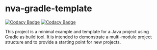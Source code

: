 # nva-gradle-template

[![Codacy Badge](https://app.codacy.com/project/badge/Grade/8405a7d7b690490f8690949d207d9cdf)](https://app.codacy.com/gh/BIBSYSDEV/nva-gradle-template/dashboard?utm_source=gh&utm_medium=referral&utm_content=&utm_campaign=Badge_grade)
[![Codacy Badge](https://app.codacy.com/project/badge/Coverage/8405a7d7b690490f8690949d207d9cdf)](https://app.codacy.com/gh/BIBSYSDEV/nva-gradle-template/dashboard?utm_source=gh&utm_medium=referral&utm_content=&utm_campaign=Badge_coverage)

This project is a minimal example and template for a Java project using Gradle as build tool.
It is intended to demonstrate a multi-module project structure and to provide a starting point for new projects.
